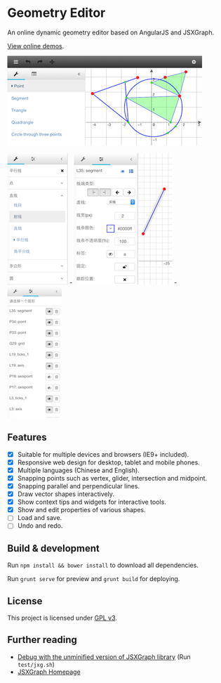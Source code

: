 # Geometry Editor

An online dynamic geometry editor based on AngularJS and JSXGraph.

[View online demos](http://rhcad.com/geometry).

![](doc/main.png)

![](doc/toolbox.png) - ![](doc/prop.png) - ![](doc/objlist.png)

## Features

 - [x] Suitable for multiple devices and browsers (IE9+ included).
 - [x] Responsive web design for desktop, tablet and mobile phones.
 - [x] Multiple languages (Chinese and English).
 - [x] Snapping points such as vertex, glider, intersection and midpoint.
 - [x] Snapping parallel and perpendicular lines.
 - [x] Draw vector shapes interactively.
 - [x] Show context tips and widgets for interactive tools.
 - [x] Show and edit properties of various shapes.
 - [ ] Load and save.
 - [ ] Undo and redo.

## Build & development

Run `npm install && bower install` to download all dependencies.

Run `grunt serve` for preview and `grunt build` for deploying.

## License

This project is licensed under [GPL v3](http://www.gnu.org/licenses/gpl-3.0.html).

## Further reading

- [Debug with the unminified version of JSXGraph library](doc/build_jxg.md) (Run `test/jxg.sh`)
- [JSXGraph Homepage](http://jsxgraph.uni-bayreuth.de/wp/)

